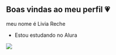 ##  Boas vindas ao meu perfil 💗

meu nome é Livia Reche 

- Estou estudando no Alura


![](https://media1.tenor.com/m/Y2dvFI9XnPYAAAAC/rapunzel-tangled.gif)
